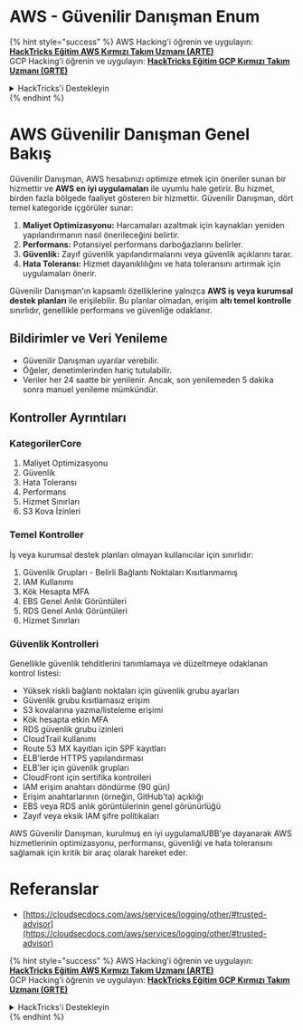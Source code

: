 # AWS - Güvenilir Danışman Enum

{% hint style="success" %}
AWS Hacking'i öğrenin ve uygulayın: <img src="/.gitbook/assets/image.png" alt="" data-size="line">[**HackTricks Eğitim AWS Kırmızı Takım Uzmanı (ARTE)**](https://training.hacktricks.xyz/courses/arte)<img src="/.gitbook/assets/image.png" alt="" data-size="line">\
GCP Hacking'i öğrenin ve uygulayın: <img src="/.gitbook/assets/image (2).png" alt="" data-size="line">[**HackTricks Eğitim GCP Kırmızı Takım Uzmanı (GRTE)**<img src="/.gitbook/assets/image (2).png" alt="" data-size="line">](https://training.hacktricks.xyz/courses/grte)

<details>

<summary>HackTricks'i Destekleyin</summary>

* [**Abonelik planlarını**](https://github.com/sponsors/carlospolop) kontrol edin!
* 💬 [**Discord grubuna**](https://discord.gg/hRep4RUj7f) veya [**telegram grubuna**](https://t.me/peass) katılın veya bizi **Twitter** 🐦 [**@hacktricks\_live**](https://twitter.com/hacktricks\_live)** takip edin.**
* Hacking püf noktalarını paylaşarak **HackTricks** ve **HackTricks Cloud** github depolarına PR gönderin.

</details>
{% endhint %}

# AWS Güvenilir Danışman Genel Bakış

Güvenilir Danışman, AWS hesabınızı optimize etmek için öneriler sunan bir hizmettir ve **AWS en iyi uygulamaları** ile uyumlu hale getirir. Bu hizmet, birden fazla bölgede faaliyet gösteren bir hizmettir. Güvenilir Danışman, dört temel kategoride içgörüler sunar:

1. **Maliyet Optimizasyonu:** Harcamaları azaltmak için kaynakları yeniden yapılandırmanın nasıl önerileceğini belirtir.
2. **Performans:** Potansiyel performans darboğazlarını belirler.
3. **Güvenlik:** Zayıf güvenlik yapılandırmalarını veya güvenlik açıklarını tarar.
4. **Hata Toleransı:** Hizmet dayanıklılığını ve hata toleransını artırmak için uygulamaları önerir.

Güvenilir Danışman'ın kapsamlı özelliklerine yalnızca **AWS iş veya kurumsal destek planları** ile erişilebilir. Bu planlar olmadan, erişim **altı temel kontrolle** sınırlıdır, genellikle performans ve güvenliğe odaklanır.

## Bildirimler ve Veri Yenileme

- Güvenilir Danışman uyarılar verebilir.
- Öğeler, denetimlerinden hariç tutulabilir.
- Veriler her 24 saatte bir yenilenir. Ancak, son yenilemeden 5 dakika sonra manuel yenileme mümkündür.

## **Kontroller Ayrıntıları**

### KategorilerCore

1. Maliyet Optimizasyonu
2. Güvenlik
3. Hata Toleransı
4. Performans
5. Hizmet Sınırları
6. S3 Kova İzinleri

### Temel Kontroller

İş veya kurumsal destek planları olmayan kullanıcılar için sınırlıdır:

1. Güvenlik Grupları - Belirli Bağlantı Noktaları Kısıtlanmamış
2. IAM Kullanımı
3. Kök Hesapta MFA
4. EBS Genel Anlık Görüntüleri
5. RDS Genel Anlık Görüntüleri
6. Hizmet Sınırları

### Güvenlik Kontrolleri

Genellikle güvenlik tehditlerini tanımlamaya ve düzeltmeye odaklanan kontrol listesi:

- Yüksek riskli bağlantı noktaları için güvenlik grubu ayarları
- Güvenlik grubu kısıtlamasız erişim
- S3 kovalarına yazma/listeleme erişimi
- Kök hesapta etkin MFA
- RDS güvenlik grubu izinleri
- CloudTrail kullanımı
- Route 53 MX kayıtları için SPF kayıtları
- ELB'lerde HTTPS yapılandırması
- ELB'ler için güvenlik grupları
- CloudFront için sertifika kontrolleri
- IAM erişim anahtarı döndürme (90 gün)
- Erişim anahtarlarının (örneğin, GitHub'ta) açıklığı
- EBS veya RDS anlık görüntülerinin genel görünürlüğü
- Zayıf veya eksik IAM şifre politikaları

AWS Güvenilir Danışman, kurulmuş en iyi uygulamalUBB'ye dayanarak AWS hizmetlerinin optimizasyonu, performansı, güvenliği ve hata toleransını sağlamak için kritik bir araç olarak hareket eder.

# **Referanslar**

* [https://cloudsecdocs.com/aws/services/logging/other/#trusted-advisor](https://cloudsecdocs.com/aws/services/logging/other/#trusted-advisor)

{% hint style="success" %}
AWS Hacking'i öğrenin ve uygulayın: <img src="/.gitbook/assets/image.png" alt="" data-size="line">[**HackTricks Eğitim AWS Kırmızı Takım Uzmanı (ARTE)**](https://training.hacktricks.xyz/courses/arte)<img src="/.gitbook/assets/image.png" alt="" data-size="line">\
GCP Hacking'i öğrenin ve uygulayın: <img src="/.gitbook/assets/image (2).png" alt="" data-size="line">[**HackTricks Eğitim GCP Kırmızı Takım Uzmanı (GRTE)**<img src="/.gitbook/assets/image (2).png" alt="" data-size="line">](https://training.hacktricks.xyz/courses/grte)

<details>

<summary>HackTricks'i Destekleyin</summary>

* [sponsors/carlospolop adresindeki [**abonelik planlarını**](https://github.com/sponsors/carlospolop) kontrol edin!
* 💬 [**Discord grubuna**](https://discord.gg/hRep4RUj7f) veya [**telegram grubuna**](https://t.me/peass) katılın veya bizi **Twitter** 🐦 [**@hacktricks\_live**](https://twitter.com/hacktricks\_live)** takip edin.**
* Hacking püf noktalarını paylaşarak **HackTricks** ve **HackTricks Cloud** github depolarına PR gönderin.

</details>
{% endhint %}

